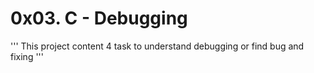 # 0x03. C - Debugging

'''
This project content 4 task to understand debugging or find bug and fixing
'''


